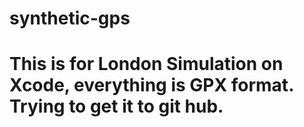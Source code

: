 # synthetic-gps
# This is for London Simulation on Xcode, everything is GPX format. Trying to get it to git hub.